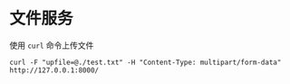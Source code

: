 # 文件服务

使用 `curl` 命令上传文件  

```shell
curl -F "upfile=@./test.txt" -H "Content-Type: multipart/form-data" http://127.0.0.1:8000/
```